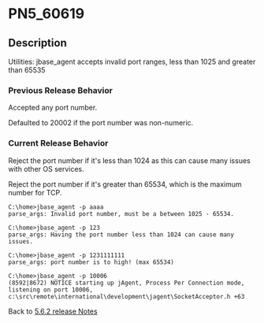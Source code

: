 # PN5_60619

<PageHeader />

## Description

Utilities: jbase\_agent accepts invalid port ranges, less than 1025 and greater than 65535

### Previous Release Behavior

Accepted any port number.

Defaulted to 20002 if the port number was non-numeric.

### Current Release Behavior

Reject the port number if it's less than 1024 as this can cause many issues with other OS services.

Reject the port number if it's greater than 65534, which is the maximum number for TCP.

```
C:\home>jbase_agent -p aaaa
parse_args: Invalid port number, must be a between 1025 - 65534.
```

```
C:\home>jbase_agent -p 123
parse_args: Having the port number less than 1024 can cause many issues.
```

```
C:\home>jbase_agent -p 1231111111
parse_args: port number is to high! (max 65534)
```

```
C:\home>jbase_agent -p 10006
(8592|8672) NOTICE starting up jAgent, Process Per Connection mode, listening on port 10006, c:\src\remote\international\development\jagent\SocketAcceptor.h +63
```

Back to [5.6.2 release Notes](./../README.md)

  
<PageFooter />
